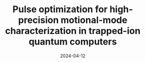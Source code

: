 ---
title: "Pulse optimization for high-precision motional-mode characterization in trapped-ion quantum computers"
collection: publications
permalink: /publication/2024-04-12-Mode2
excerpt: "Pulse optimization is not limited to quantum gates; it can also be used for calibration (characterization of system parameters). Here we use pulse optimization to characterize the motional-mode parameters (Lamb-Dicke parameters) of trapped ions with higher accuracy,  which is necessary for achieving high-fidelity operations on a chain of many ions."
date: 2024-04-12
venue: 'Quantum Science and Technology'
paperno: '9, 035007'
authors: 'Q. Liang, <b>MK</b>, M. Li, and Y. Nam'
paperurl: 'https://iopscience.iop.org/article/10.1088/2058-9565/ad3a98'
arXiv: 'arXiv:2307.15841'
arXivurl: 'https://arxiv.org/abs/2307.15841'
---